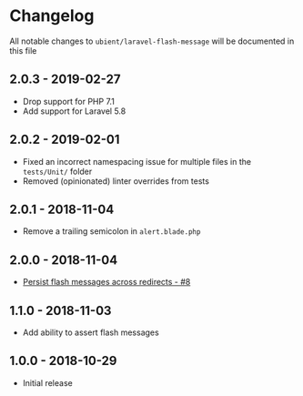 # Changelog

All notable changes to `ubient/laravel-flash-message` will be documented in this file

## 2.0.3 - 2019-02-27
- Drop support for PHP 7.1
- Add support for Laravel 5.8

## 2.0.2 - 2019-02-01
- Fixed an incorrect namespacing issue for multiple files in the `tests/Unit/` folder
- Removed (opinionated) linter overrides from tests

## 2.0.1 - 2018-11-04
- Remove a trailing semicolon in `alert.blade.php`

## 2.0.0 - 2018-11-04
- [Persist flash messages across redirects - #8](https://github.com/ubient/laravel-flash-message/issues/8)

## 1.1.0 - 2018-11-03
- Add ability to assert flash messages

## 1.0.0 - 2018-10-29

- Initial release
